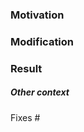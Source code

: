 ### Motivation

<!-- Explain the context and why you're making the change (what is the problem solved by this pr) -->

### Modification

<!-- Describe the modification you've done to the codebase -->

### Result

<!-- Describe the result of the pull request (what changed compared to before) -->

##### Other context

<!-- Other context of the pull request, a discussion, issue or anything else related -->
Fixes #

